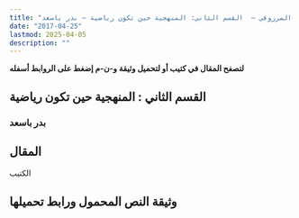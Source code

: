 ```yaml
---
title: "الهروب من الايديولوجيا : مدخل إلى فكر أبي يعرب المرزوقي – الجزء الرابع: منهجية أبي يعرب المرزوقي –  القسم الثاني: المنهجية حين تكون رياضية – بدر باسعد"
date: "2017-04-25"
lastmod: 2025-04-05
description: ""
---
```

**لتصفح المقال في كتيب أو لتحميل وثيقة و-ن-م إضغط على الروابط أسفله**

## **القسم الثاني : المنهجية حين تكون رياضية**

### بدر باسعد

## المقال

الكتيب

## وثيقة النص المحمول ورابط تحميلها

###
